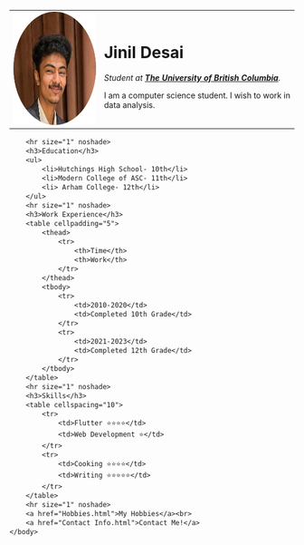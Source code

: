 <!DOCTYPE html>
<html>
    <head>
        <meta charset="utf-8">
        <title>My Website</title>   
        <link rel="stylesheet" href="css/styles.css">
    </head>
    <body>
        <table cellpadding="10">
            <tr>
                <td><img src="Images/JinilPfp-modified.png" alt="Jinil profile picture" width="200px" height="200px"></td>
                <td><h1>Jinil Desai</h1>
                    <p><em>Student at <strong><a href="https://www.ubc.ca/">The University of British Columbia</a></strong>.</em></p>
                    <p>I am a computer science student. I wish to work in data analysis.</p></td>
            </tr>
        </table>
        
        
        <hr size="1" noshade>
        <h3>Education</h3>
        <ul>
            <li>Hutchings High School- 10th</li>
            <li>Modern College of ASC- 11th</li>
            <li> Arham College- 12th</li>
        </ul>
        <hr size="1" noshade>
        <h3>Work Experience</h3>
        <table cellpadding="5">
            <thead>
                <tr>
                    <th>Time</th>
                    <th>Work</th>
                </tr>
            </thead>
            <tbody>
                <tr>
                    <td>2010-2020</td>
                    <td>Completed 10th Grade</td>
                </tr>
                <tr>
                    <td>2021-2023</td>
                    <td>Completed 12th Grade</td>
                </tr>
            </tbody>
        </table>
        <hr size="1" noshade>
        <h3>Skills</h3>
        <table cellspacing="10">
            <tr>
                <td>Flutter ⭐⭐⭐⭐</td>
                <td>Web Development ⭐</td>
            </tr>
            <tr>
                <td>Cooking ⭐⭐⭐⭐</td>
                <td>Writing ⭐⭐⭐⭐⭐</td>
            </tr>
        </table>
        <hr size="1" noshade>
        <a href="Hobbies.html">My Hobbies</a><br>
        <a href="Contact Info.html">Contact Me!</a>
    </body>
</html>
